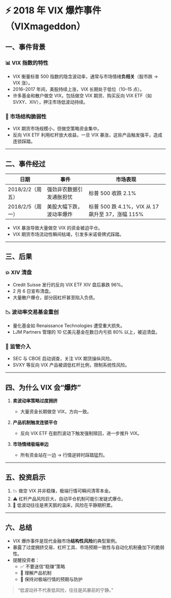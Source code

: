 # ⚡ 2018 年 VIX 爆炸事件（VIXmageddon）

## 一、事件背景

### 📊 VIX 指数的特性
- VIX 衡量标普 500 指数的隐含波动率，通常与市场情绪**负相关**（股市跌 → VIX 涨）。  
- 2016–2017 年间，美股持续上涨，VIX 长期处于低位（10–15 点）。  
- 许多基金和散户做空 VIX，包括做空 VIX 期货、购买反向 VIX ETF（如 SVXY、XIV），押注市场低波动持续。

### 🧨 市场结构脆弱性
- VIX 期货市场规模小，但做空策略资金集中。  
- 反向 VIX ETF 利用杠杆放大收益，一旦 VIX 暴涨，这些产品触发强平，造成连锁踩踏。

---

## 二、事件经过

| 日期 | 事件 | 市场表现 |
|------|------|-----------|
| 2018/2/2（周五） | 强劲非农数据引发通胀担忧 | 标普 500 收跌 2.1% |
| 2018/2/5（周一） | 美股大幅下跌，波动率爆炸 | 标普 500 跌 4.1%，VIX 从 17 飙升至 37，涨幅 115% |

- VIX 暴涨导致大量做空 VIX 的资金被迫平仓。  
- VIX 期货市场流动性瞬间枯竭，引发多米诺骨牌式踩踏。

---

## 三、后果

### 💥 XIV 清盘
- Credit Suisse 发行的反向 VIX ETF XIV 盘后暴跌 96%。  
- 2 月 6 日宣布清盘。  
- 大量散户爆仓，部分因杠杆甚至陷入负债。

### 📉 波动率交易基金重创
- 量化基金如 Renaissance Technologies 遭受重大损失。  
- LJM Partners 管理的 10 亿美元基金在数日内亏损 80% 以上，被迫清盘。

### 🧾 监管介入
- SEC 与 CBOE 启动调查，关注 VIX 期货操纵风险。  
- SVXY 等反向 VIX 产品被调低杠杆比例，限制系统性风险。

---

## 四、为什么 VIX 会“爆炸”

1. **卖波动率策略过度拥挤**  
   - 大量资金长期做空 VIX，方向一致。

2. **产品机制触发连锁平仓**  
   - 反向 VIX ETF 在剧烈波动下触发强制赎回，进一步推升 VIX。

3. **市场情绪极端单边**  
   - 所有资金站在一边 → 行情逆转时踩踏猛烈。

---

## 五、投资启示

1. 📉 做空 VIX 并非稳赚，极端行情可瞬间清零本金。  
2. ⚠️ 杠杆产品风险巨大，自动平仓机制可能引发链式爆仓。  
3. 🐢 低波动往往是黑天鹅的温床，风险在平静期积累。

---

## 六、总结

- VIX 爆炸事件是现代金融市场**结构性风险**的典型案例。  
- 暴露了过度拥挤交易、杠杆工具、市场预期一致性与自动化机制叠加下的脆弱性。  
- 提醒投资者：
  - ✅ 不要迷信“稳赚”策略  
  - 🧮 理解产品机制  
  - 🧠 保持对极端行情的预期与防护

> “低波动并不代表低风险，往往是风暴前的宁静。”
